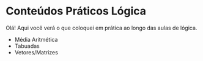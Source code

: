 # Conteúdos Práticos Lógica

Olá! Aqui você verá o que coloquei em prática ao longo das aulas de lógica.

- Média Aritmética
- Tabuadas
- Vetores/Matrizes